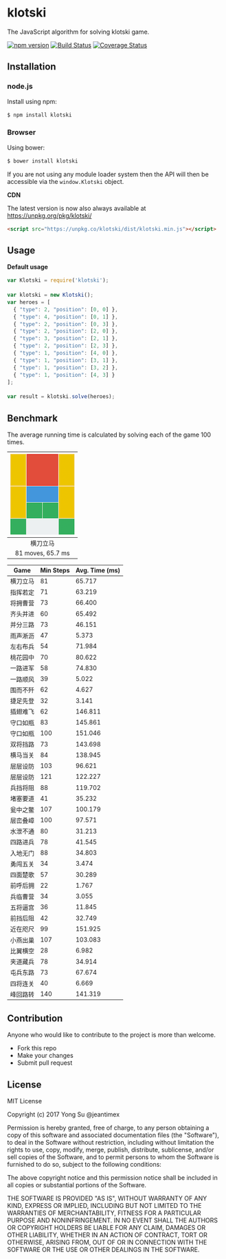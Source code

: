 # klotski

The JavaScript algorithm for solving klotski game.

[![npm version](https://badge.fury.io/js/klotski.svg)](https://badge.fury.io/js/klotski)
[![Build Status](https://travis-ci.org/jeantimex/klotski.svg?branch=master)](https://travis-ci.org/jeantimex/klotski)
[![Coverage Status](https://coveralls.io/repos/github/jeantimex/klotski/badge.svg?branch=master)](https://coveralls.io/github/jeantimex/klotski?branch=master)

## Installation

### node.js

Install using npm:

```bash
$ npm install klotski
```

### Browser

Using bower:

```bash
$ bower install klotski
```

If you are not using any module loader system then the API will then be accessible via the `window.Klotski` object.

**CDN**

The latest version is now also always available at https://unpkg.org/pkg/klotski/

```html
<script src="https://unpkg.co/klotski/dist/klotski.min.js"></script>
```

## Usage

**Default usage**

```javascript
var Klotski = require('klotski');

var klotski = new Klotski();
var heroes = [
  { "type": 2, "position": [0, 0] },
  { "type": 4, "position": [0, 1] },
  { "type": 2, "position": [0, 3] },
  { "type": 2, "position": [2, 0] },
  { "type": 3, "position": [2, 1] },
  { "type": 2, "position": [2, 3] },
  { "type": 1, "position": [4, 0] },
  { "type": 1, "position": [3, 1] },
  { "type": 1, "position": [3, 2] },
  { "type": 1, "position": [4, 3] }
];

var result = klotski.solve(heroes);
```

## Benchmark

The average running time is calculated by solving each of the game 100 times.

| ![1](docs/images/1.png) |
|:-----------------------:|
| 横刀立马 |
| 81 moves, 65.7 ms |

| Game  | Min Steps | Avg. Time (ms) |
| ----- | --------- | -------------- |
| 横刀立马 | 81 | 65.717 |
| 指挥若定 | 71 | 63.219 |
| 将拥曹营 | 73 | 66.400 |
| 齐头并进 | 60 | 65.492 |
| 并分三路 | 73 | 46.151 |
| 雨声淅沥 | 47 | 5.373 |
| 左右布兵 | 54 | 71.984 |
| 桃花园中 | 70 | 80.622 |
| 一路进军 | 58 | 74.830 |
| 一路顺风 | 39 | 5.022 |
| 围而不歼 | 62 | 4.627 |
| 捷足先登 | 32 | 3.141 |
| 插翅难飞 | 62 | 146.811 |
| 守口如瓶 | 83 | 145.861 |
| 守口如瓶 | 100 | 151.046 |
| 双将挡路 | 73 | 143.698 |
| 横马当关 | 84 | 138.945 |
| 层层设防 | 103 | 96.621 |
| 层层设防 | 121 | 122.227 |
| 兵挡将阻 | 88 | 119.702 |
| 堵塞要道 | 41 | 35.232 |
| 瓮中之鳖 | 107 | 100.179 |
| 层峦叠嶂 | 100 | 97.571 |
| 水泄不通 | 80 | 31.213 |
| 四路进兵 | 78 | 41.545 |
| 入地无门 | 88 | 34.803 |
| 勇闯五关 | 34 | 3.474 |
| 四面楚歌 | 57 | 30.289 |
| 前呼后拥 | 22 | 1.767 |
| 兵临曹营 | 34 | 3.055 |
| 五将逼宫 | 36 | 11.845 |
| 前挡后阻 | 42 | 32.749 |
| 近在咫尺 | 99 | 151.925 |
| 小燕出巢 | 107 | 103.083 |
| 比翼横空 | 28 | 6.982 |
| 夹道藏兵 | 78 | 34.914 |
| 屯兵东路 | 73 | 67.674 |
| 四将连关 | 40 | 6.669 |
| 峰回路转 | 140 | 141.319 |

## Contribution

Anyone who would like to contribute to the project is more than welcome.

* Fork this repo
* Make your changes
* Submit pull request

## License ##

MIT License

Copyright (c) 2017 Yong Su @jeantimex

Permission is hereby granted, free of charge, to any person obtaining a copy
of this software and associated documentation files (the "Software"), to deal
in the Software without restriction, including without limitation the rights
to use, copy, modify, merge, publish, distribute, sublicense, and/or sell
copies of the Software, and to permit persons to whom the Software is
furnished to do so, subject to the following conditions:

The above copyright notice and this permission notice shall be included in all
copies or substantial portions of the Software.

THE SOFTWARE IS PROVIDED "AS IS", WITHOUT WARRANTY OF ANY KIND, EXPRESS OR
IMPLIED, INCLUDING BUT NOT LIMITED TO THE WARRANTIES OF MERCHANTABILITY,
FITNESS FOR A PARTICULAR PURPOSE AND NONINFRINGEMENT. IN NO EVENT SHALL THE
AUTHORS OR COPYRIGHT HOLDERS BE LIABLE FOR ANY CLAIM, DAMAGES OR OTHER
LIABILITY, WHETHER IN AN ACTION OF CONTRACT, TORT OR OTHERWISE, ARISING FROM,
OUT OF OR IN CONNECTION WITH THE SOFTWARE OR THE USE OR OTHER DEALINGS IN THE
SOFTWARE.
